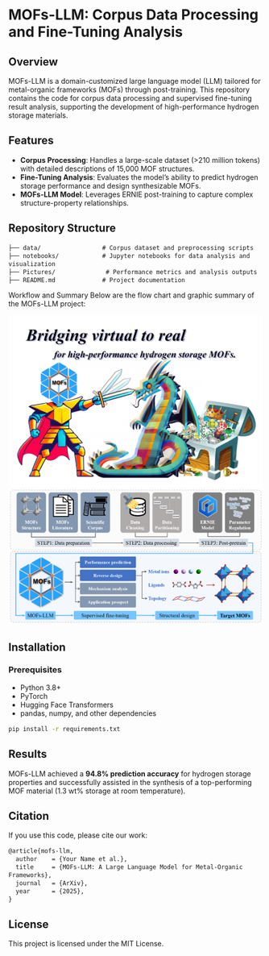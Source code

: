 # MOFs-LLM: Corpus Data Processing and Fine-Tuning Analysis

## Overview
MOFs-LLM is a domain-customized large language model (LLM) tailored for metal-organic frameworks (MOFs) through post-training. This repository contains the code for corpus data processing and supervised fine-tuning result analysis, supporting the development of high-performance hydrogen storage materials.

## Features
- **Corpus Processing**: Handles a large-scale dataset (>210 million tokens) with detailed descriptions of 15,000 MOF structures.
- **Fine-Tuning Analysis**: Evaluates the model’s ability to predict hydrogen storage performance and design synthesizable MOFs.
- **MOFs-LLM Model**: Leverages ERNIE post-training to capture complex structure-property relationships.

## Repository Structure
```
├── data/                 # Corpus dataset and preprocessing scripts
├── notebooks/            # Jupyter notebooks for data analysis and visualization
├── Pictures/              # Performance metrics and analysis outputs
├── README.md             # Project documentation
```

Workflow and Summary
Below are the flow chart and graphic summary of the MOFs-LLM project:

![Graphic summary](https://github.com/cgarls/MOFs-LLM/raw/main/Pictures/Graphic%20summary.png)
![Flow chart](https://github.com/cgarls/MOFs-LLM/raw/main/Pictures/Flow%20chart.png)

## Installation
### Prerequisites
- Python 3.8+
- PyTorch
- Hugging Face Transformers
- pandas, numpy, and other dependencies

```bash
pip install -r requirements.txt
```

## Results
MOFs-LLM achieved a **94.8% prediction accuracy** for hydrogen storage properties and successfully assisted in the synthesis of a top-performing MOF material (1.3 wt% storage at room temperature).

## Citation
If you use this code, please cite our work:
```
@article{mofs-llm,
  author    = {Your Name et al.},
  title     = {MOFs-LLM: A Large Language Model for Metal-Organic Frameworks},
  journal   = {ArXiv},
  year      = {2025},
}
```

## License
This project is licensed under the MIT License.
